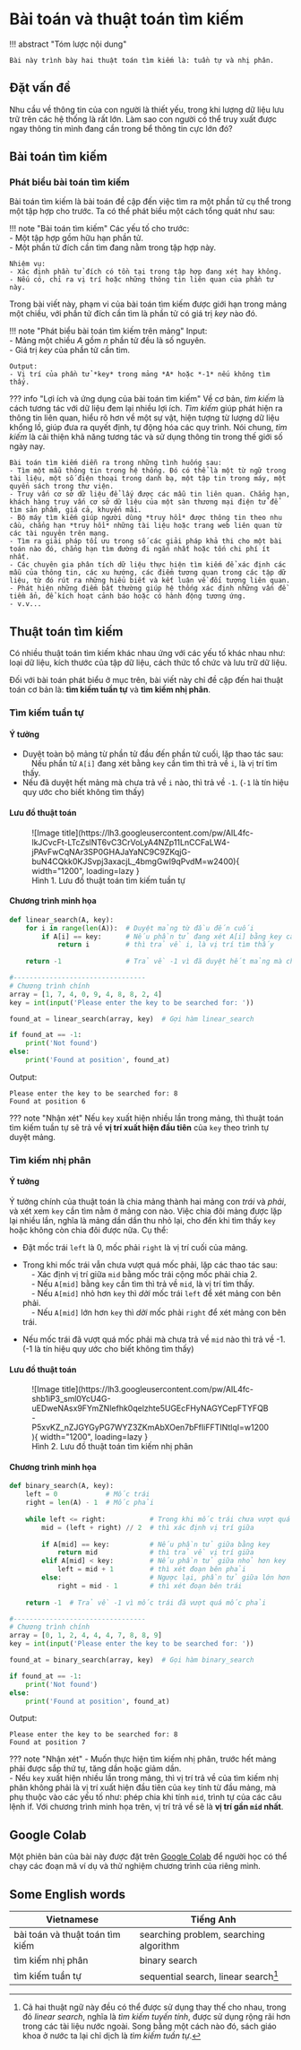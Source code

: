 # Bài toán và thuật toán tìm kiếm

!!! abstract "Tóm lược nội dung"

    Bài này trình bày hai thuật toán tìm kiếm là: tuần tự và nhị phân.

## Đặt vấn đề

Nhu cầu về thông tin của con người là thiết yếu, trong khi lượng dữ liệu lưu trữ trên các hệ thống là rất lớn. Làm sao con người có thể truy xuất được ngay thông tin mình đang cần trong bể thông tin cực lớn đó?  

## Bài toán tìm kiếm

### Phát biểu bài toán tìm kiếm

Bài toán tìm kiếm là bài toán đề cập đến việc tìm ra một phần tử cụ thể trong một tập hợp cho trước. Ta có thể phát biểu một cách tổng quát như sau:

!!! note "Bài toán tìm kiếm"
    Các yếu tố cho trước:  
    - Một tập hợp gồm hữu hạn phần tử.  
    - Một phần tử đích cần tìm đang nằm trong tập hợp này.  

    Nhiệm vụ:  
    - Xác định phần tử đích có tồn tại trong tập hợp đang xét hay không.  
    - Nếu có, chỉ ra vị trí hoặc những thông tin liên quan của phần tử này.  

Trong bài viết này, phạm vi của bài toán tìm kiếm được giới hạn trong mảng một chiều, với phần tử đích cần tìm là phần tử có giá trị *key* nào đó.  

!!! note "Phát biểu bài toán tìm kiếm trên mảng"
    Input:  
    - Mảng một chiều *A* gồm *n* phần tử đều là số nguyên.  
    - Giá trị *key* của phần tử cần tìm.  

    Output:  
    - Vị trí của phần tử *key* trong mảng *A* hoặc *-1* nếu không tìm thấy.  

??? info "Lợi ích và ứng dụng của bài toán tìm kiếm"
    Về cơ bản, *tìm kiếm* là cách tương tác với dữ liệu đem lại nhiều lợi ích. *Tìm kiếm* giúp phát hiện ra thông tin liên quan, hiểu rõ hơn về một sự vật, hiện tượng từ lượng dữ liệu khổng lồ, giúp đưa ra quyết định, tự động hóa các quy trình. Nói chung, *tìm kiếm* là cải thiện khả năng tương tác và sử dụng thông tin trong thế giới số ngày nay.  

    Bài toán tìm kiếm diễn ra trong những tình huống sau:  
    - Tìm một mẫu thông tin trong hệ thống. Đó có thể là một từ ngữ trong tài liệu, một số điện thoại trong danh bạ, một tập tin trong máy, một quyển sách trong thư viện.  
    - Truy vấn cơ sở dữ liệu để lấy được các mẫu tin liên quan. Chẳng hạn, khách hàng truy vấn cơ sở dữ liệu của một sàn thương mại điện tử để tìm sản phẩm, giá cả, khuyến mãi.  
    - Bộ máy tìm kiếm giúp người dùng *truy hồi* được thông tin theo nhu cầu, chẳng hạn *truy hồi* những tài liệu hoặc trang web liên quan từ các tài nguyên trên mạng.  
    - Tìm ra giải pháp tối ưu trong số các giải pháp khả thi cho một bài toán nào đó, chẳng hạn tìm đường đi ngắn nhất hoặc tốn chi phí ít nhất.  
    - Các chuyên gia phân tích dữ liệu thực hiện tìm kiếm để xác định các mẫu của thông tin, các xu hướng, các điểm tương quan trong các tập dữ liệu, từ đó rút ra những hiểu biết và kết luận về đối tượng liên quan.
    - Phát hiện những điểm bất thường giúp hệ thống xác định những vấn đề tiềm ẩn, để kích hoạt cảnh báo hoặc có hành động tương ứng.  
    - v.v...  

## Thuật toán tìm kiếm

Có nhiều thuật toán tìm kiếm khác nhau ứng với các yếu tố khác nhau như: loại dữ liệu, kích thước của tập dữ liệu, cách thức tổ chức và lưu trữ dữ liệu.  

Đối với bài toán phát biểu ở mục trên, bài viết này chỉ đề cập đến hai thuật toán cơ bản là: **tìm kiếm tuần tự** và **tìm kiếm nhị phân**.

### Tìm kiếm tuần tự

#### Ý tưởng

- Duyệt toàn bộ mảng từ phần tử đầu đến phần tử cuối, lặp thao tác sau:  
&nbsp;&nbsp;&nbsp;&nbsp;Nếu phần tử `A[i]` đang xét bằng `key` cần tìm thì trả về `i`, là vị trí tìm thấy.  
- Nếu đã duyệt hết mảng mà chưa trả về `i` nào, thì trả về `-1`. (`-1` là tín hiệu quy ước cho biết không tìm thấy)  

#### Lưu đồ thuật toán

<figure markdown>
  ![Image title](https://lh3.googleusercontent.com/pw/AIL4fc-lkJCvcFt-LTcZslNT6vC3CrVoLyA4NZp11LnCCFaLW4-jPAvFwCqNAr3SP0GHAJaYaNC9C9ZKqjG-buN4CQkk0KJSvpj3axacjL_4bmgGwI9qPvdM=w2400){ width="1200", loading=lazy }
  <figcaption>Hình 1. Lưu đồ thuật toán tìm kiếm tuần tự</figcaption>
</figure>

#### Chương trình minh họa
``` py linenums="1"
def linear_search(A, key):
    for i in range(len(A)):  # Duyệt mảng từ đầu đến cuối
        if A[i] == key:      # Nếu phần tử đang xét A[i] bằng key cần tìm
            return i         # thì trả về i, là vị trí tìm thấy
    
    return -1                # Trả về -1 vì đã duyệt hết mảng mà chưa trả về  i nào

#---------------------------------
# Chương trình chính
array = [1, 7, 4, 0, 9, 4, 8, 8, 2, 4]
key = int(input('Please enter the key to be searched for: '))

found_at = linear_search(array, key)  # Gợi hàm linear_search

if found_at == -1:
    print('Not found')
else:
    print('Found at position', found_at)
```

Output:
``` pycon
Please enter the key to be searched for: 8
Found at position 6
```

??? note "Nhận xét"
    Nếu `key` xuất hiện nhiều lần trong mảng, thì thuật toán tìm kiếm tuần tự sẽ trả về **vị trí xuất hiện đầu tiên** của `key` theo trình tự duyệt mảng.  

### Tìm kiếm nhị phân
#### Ý tưởng

Ý tưởng chính của thuật toán là chia mảng thành hai mảng con *trái* và *phải*, và xét xem `key` cần tìm nằm ở mảng con nào. Việc chia đôi mảng được lặp lại nhiều lần, nghĩa là mảng dần dần thu nhỏ lại, cho đến khi tìm thấy `key` hoặc không còn chia đôi được nữa. Cụ thể:

- Đặt mốc trái `left` là 0, mốc phải `right` là vị trí cuối của mảng.  

- Trong khi mốc trái vẫn chưa vượt quá mốc phải, lặp các thao tác sau:  
&nbsp;&nbsp;&nbsp;&nbsp;- Xác định vị trí giữa `mid` bằng mốc trái cộng mốc phải chia 2.  
&nbsp;&nbsp;&nbsp;&nbsp;- Nếu `A[mid]` bằng `key` cần tìm thì trả về `mid`, là vị trí tìm thấy.  
&nbsp;&nbsp;&nbsp;&nbsp;- Nếu `A[mid]` nhỏ hơn `key` thì *dời* mốc trái `left` để xét mảng con bên phải.  
&nbsp;&nbsp;&nbsp;&nbsp;- Nếu `A[mid]` lớn hơn `key` thì *dời* mốc phải `right` để xét mảng con bên trái.    

- Nếu mốc trái đã vượt quá mốc phải mà chưa trả về `mid` nào thì trả về -1. (-1 là tín hiệu quy ước cho biết không tìm thấy)  

#### Lưu đồ thuật toán

<figure markdown>
  ![Image title](https://lh3.googleusercontent.com/pw/AIL4fc-shb1iP3_sml0YcU4G-uEDweNAsx9FYmZNlefhk0qelzhte5UGEcFHyNAGYCepFTYFQB-P5xvKZ_nZJGYGyPG7WYZ3ZKmAbXOen7bFfIiFFTINtlqI=w1200){ width="1200", loading=lazy }
  <figcaption>Hình 2. Lưu đồ thuật toán tìm kiếm nhị phân</figcaption>
</figure>

#### Chương trình minh họa

``` py linenums="1"
def binary_search(A, key):
    left = 0            # Mốc trái
    right = len(A) - 1  # Mốc phải
    
    while left <= right:           # Trong khi mốc trái chưa vượt quá mốc phải
        mid = (left + right) // 2  # thì xác định vị trí giữa
        
        if A[mid] == key:          # Nếu phần tử giữa bằng key
            return mid             # thì trả về vị trí giữa
        elif A[mid] < key:         # Nếu phần tử giữa nhỏ hơn key
            left = mid + 1         # thì xét đoạn bên phải
        else:                      # Ngược lại, phần tử giữa lớn hơn key
            right = mid - 1        # thì xét đoạn bên trái
    
    return -1  # Trả về -1 vì mốc trái đã vượt quá mốc phải

#---------------------------------
# Chương trình chính
array = [0, 1, 2, 4, 4, 4, 7, 8, 8, 9]
key = int(input('Please enter the key to be searched for: '))

found_at = binary_search(array, key)  # Gọi hàm binary_search

if found_at == -1:
    print('Not found')
else:
    print('Found at position', found_at)
```

Output:
``` pycon
Please enter the key to be searched for: 8
Found at position 7
```

??? note "Nhận xét"
    - Muốn thực hiện tìm kiếm nhị phân, trước hết mảng phải được sắp thứ tự, tăng dần hoặc giảm dần.  
    - Nếu `key` xuất hiện nhiều lần trong mảng, thì vị trí trả về của tìm kiếm nhị phân không phải là vị trí xuất hiện đầu tiên của `key` tính từ đầu mảng, mà phụ thuộc vào các yếu tố như: phép chia khi tính `mid`, trình tự của các câu lệnh if. Với chương trình minh họa trên, vị trí trả về sẽ là **vị trí gần `mid` nhất**.  

## Google Colab

Một phiên bản của bài này được đặt trên <a href="https://colab.research.google.com/drive/1xhy3RfkEaeQQuWfXm1b5Ev_txYnw9jjr?usp=sharing" target="_blank">Google Colab</a> để người học có thể chạy các đoạn mã ví dụ và thử nghiệm chương trình của riêng mình.  

## Some English words

| Vietnamese | Tiếng Anh | 
| --- | --- |
| bài toán và thuật toán tìm kiếm | searching problem, searching algorithm |
| tìm kiếm nhị phân | binary search | 
| tìm kiếm tuần tự | sequential search, linear search[^1] | 

 [^1]: Cả hai thuật ngữ này đều có thể được sử dụng thay thế cho nhau, trong đó *linear search*, nghĩa là *tìm kiếm tuyến tính*, được sử dụng rộng rãi hơn trong các tài liệu nước ngoài. Song bằng một cách nào đó, sách giáo khoa ở nước ta lại chỉ dịch là *tìm kiếm tuần tự*.  